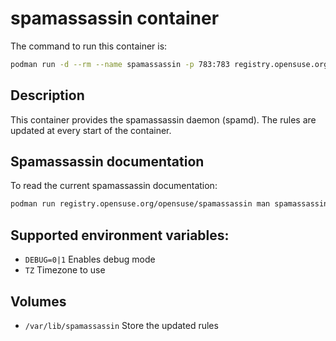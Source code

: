 # spamassassin container

The command to run this container is:

```sh
podman run -d --rm --name spamassassin -p 783:783 registry.opensuse.org/opensuse/spamassassin
```

## Description

This container provides the spamassassin daemon (spamd). The rules are
updated at every start of the container.


## Spamassassin documentation

To read the current spamassassin documentation:

```sh
podman run registry.opensuse.org/opensuse/spamassassin man spamassassin
```

## Supported environment variables:
- `DEBUG=0|1`		Enables debug mode
- `TZ`			Timezone to use

## Volumes
- `/var/lib/spamassassin`	Store the updated rules
